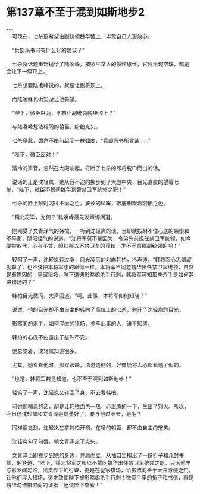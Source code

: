 # 第137章不至于混到如斯地步2
~~<br>&nbsp;&nbsp;&nbsp;&nbsp;可现在，七杀更希望由副统领魏华替上，毕竟自己人更放心。<br><br>&nbsp;&nbsp;&nbsp;&nbsp;“兵部尚书可有什么好的建议？”<br><br>&nbsp;&nbsp;&nbsp;&nbsp;七杀将话题重新抛给了陆凌峰，按照平常人的惯性思维，官位出现空缺，都是会让下一级顶上。<br><br>&nbsp;&nbsp;&nbsp;&nbsp;七杀想要陆凌峰说的，就是让副将顶上。<br><br>&nbsp;&nbsp;&nbsp;&nbsp;而陆凌峰也确实没让他失望。<br><br>&nbsp;&nbsp;&nbsp;&nbsp;“陛下，微臣以为，不若让副统领魏华顶上？”<br><br>&nbsp;&nbsp;&nbsp;&nbsp;与陆凌峰想法相同的朝臣，纷纷点头。<br><br>&nbsp;&nbsp;&nbsp;&nbsp;七杀见此，唇角不由勾起了一抹弧度，“兵部尚书所言甚……”<br><br>&nbsp;&nbsp;&nbsp;&nbsp;“陛下，微臣反对！”<br><br>&nbsp;&nbsp;&nbsp;&nbsp;清冷的声音，忽然在大殿响起，打断了七杀的即将脱口而出的话。<br><br>&nbsp;&nbsp;&nbsp;&nbsp;说话的正是沈轻岚，她从容不迫的挪步到了大殿中央，目光直直的望着七杀，“陛下，微臣不赞同魏华顶替禁卫军统领之职！”<br><br>&nbsp;&nbsp;&nbsp;&nbsp;七杀的脸上顿时闪过不愉之色，狭长的凤眸，眼底积聚着阴郁之色。<br><br>&nbsp;&nbsp;&nbsp;&nbsp;“镇北将军，为何？”陆凌峰最先发声询问道。<br><br>&nbsp;&nbsp;&nbsp;&nbsp;刚刚受了文青泽气的韩柏，一听到沈轻岚的话，当即就按耐不住心底的嫉恨和不平衡，阴阳怪气的说道，“沈将军莫不是因为，令弟先前担任禁卫军统领，如今要被取代，心有不甘，眼红那五万禁卫军的兵权，才不同意魏副统领的吧！”<br><br>&nbsp;&nbsp;&nbsp;&nbsp;轻呵了一声，沈轻岚转过身，目光凌厉的射向韩柏，冷声道，“韩将军心思龌龊就算了，也不该把本将军想的跟你一样。本将军不同意魏华出任禁卫军统领，自然是有原因的！皇家猎场，陛下遭遇影煞阁杀手行刺，韩将军可知那些杀手是如何混进猎场的？”<br><br>&nbsp;&nbsp;&nbsp;&nbsp;韩柏目光微闪，大声回道，“呵。此事，本将军如何知晓？”<br><br>&nbsp;&nbsp;&nbsp;&nbsp;说罢，他的目光却不由自主的转向了高位上的七杀，避开了沈轻岚的目光。<br><br>&nbsp;&nbsp;&nbsp;&nbsp;影煞阁的杀手，如何混进的猎场，参与此事的人，谁不知道。<br><br>&nbsp;&nbsp;&nbsp;&nbsp;韩柏的心底不由露出了些许不安。<br><br>&nbsp;&nbsp;&nbsp;&nbsp;他总觉着，沈轻岚知道很多。<br><br>&nbsp;&nbsp;&nbsp;&nbsp;尤其，她看着他时，那双眼睛，清澄透彻的，好像能将人心都看透了似的。<br><br>&nbsp;&nbsp;&nbsp;&nbsp;“也是，韩将军若是知道，也不至于混到如斯地步！”<br><br>&nbsp;&nbsp;&nbsp;&nbsp;轻笑了一声，沈轻岚又转回了身，不去看韩柏。<br><br>&nbsp;&nbsp;&nbsp;&nbsp;可她那嘲讽的话，却是让韩柏面色一热，心里腾的一下，生出了怒火。所以，今日这沈轻岚和文青泽是商量好了，要与他过不去，是吧？<br><br>&nbsp;&nbsp;&nbsp;&nbsp;同样察觉到，沈轻岚在拿韩柏开涮，在场的朝臣，都不由自主的憋笑。<br><br>&nbsp;&nbsp;&nbsp;&nbsp;沈轻岚勾了勾唇，朝文青泽点了点头。<br><br>&nbsp;&nbsp;&nbsp;&nbsp;文青泽当即挪步到她的身边，并肩而立，从袖口里掏出了一份折子和几封书信，躬身道，“陛下，镇北将军之所以不赞同魏华出任禁卫军统领之职，只因他早与影煞阁勾结，出卖陛下的行踪，更是在皇家猎场，给影煞阁杀手大开方便之门，让他们混入猎场，这才致使陛下被影煞阁杀手行刺！微臣手里的折子和书信，就是魏华勾结影煞阁的证据！还请陛下查看！”<br><br>
                    

<script>_fwqdsqadxfw()</script>
<div><script>_dfwf1dw();</script></div>
<div><script>_dfwf1agdw();</script></div>
                